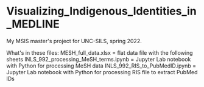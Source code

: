 # Visualizing_Indigenous_Identities_in_MEDLINE
My MSIS master's project for UNC-SILS, spring 2022.

What's in these files:
MESH_full_data.xlsx = flat data file with the following sheets
INLS_992_processing_MeSH_terms.ipynb = Jupyter Lab notebook with Python for processing MeSH data
INLS_992_RIS_to_PubMedID.ipynb = Jupyter Lab notebook with Python for processing RIS file to extract PubMed IDs
